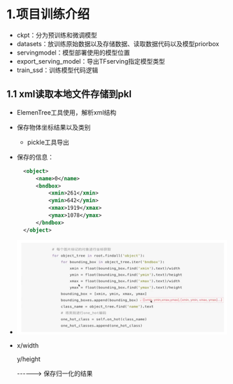 # 1.项目训练介绍

* ckpt：分为预训练和微调模型
* datasets：放训练原始数据以及存储数据、读取数据代码以及模型priorbox
* servingmodel：模型部署使用的模型位置
* export_serving_model：导出TFserving指定模型类型
* train_ssd：训练模型代码逻辑

## 1.1 xml读取本地文件存储到pkl

* ElemenTree工具使用，解析xml结构

* 保存物体坐标结果以及类别

  * pickle工具导出

* 保存的信息：

  ```xml
  	<object>
  		<name>0</name>
  		<bndbox>
  			<xmin>261</xmin>
  			<ymin>642</ymin>
  			<xmax>1919</xmax>
  			<ymax>1078</ymax>
  		</bndbox>
  	</object>
  ```

* ![27](img/27.png)

* x/width

  y/height

  ------> 保存归一化的结果